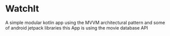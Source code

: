 # WatchIt
A simple modular kotlin app using the MVVM architectural pattern and some of android jetpack libraries 
this App is using the movie database API
